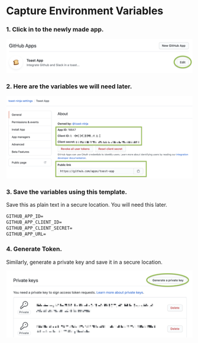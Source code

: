 # Capture Environment Variables

### 1. Click in to the newly made app.

![Don&apos;t worry about the Toast icon. We&apos;ll set it in a later step.](../../.gitbook/assets/image.png)

### 2. Here are the variables we will need later.

![](../../.gitbook/assets/image%20%2815%29.png)

### 3. Save the variables using this template.

Save this as plain text in a secure location. You will need this later.

```text
GITHUB_APP_ID=
GITHUB_APP_CLIENT_ID=
GITHUB_APP_CLIENT_SECRET=
GITHUB_APP_URL=
```

### 4. Generate Token.

Similarly, generate a private key and save it in a secure location.

![](../../.gitbook/assets/image%20%2817%29.png)

